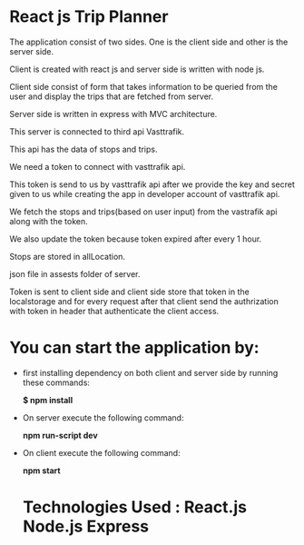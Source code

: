 # React js Trip Planner

The application consist of two sides.
One is the client side and other is the server side. 

Client is created with react js and server side is written with node js.

Client side consist of form that takes information to be queried from the user and display the trips that are fetched from server. 

Server side is written in express with MVC architecture. 

This server is connected to third api Vasttrafik. 

This api has the data of stops and trips. 

We need a token to connect with vasttrafik api.

This token is send to us by vasttrafik api after we provide the key and secret given to us while creating the app in developer account of vasttrafik api. 

We fetch the stops and trips(based on user input) from the vastrafik api along with the token. 

We also update the token because token expired after every 1 hour. 

Stops are stored in allLocation.

json file in assests folder of server.

Token is sent to client side and client side store that token in the localstorage and for every request after that client send the authrization with token in header that authenticate the client access. 

# You can start the application by:

- first installing dependency on both client and server side by running these commands:

    **$ npm install**

- On server execute the following command:

    **npm run-script dev**

- On client execute the following command:

    **npm start**

     # Technologies Used : React.js Node.js Express
